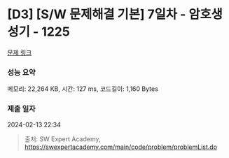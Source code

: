 # [D3] [S/W 문제해결 기본] 7일차 - 암호생성기 - 1225 

[문제 링크](https://swexpertacademy.com/main/code/problem/problemDetail.do?contestProbId=AV14uWl6AF0CFAYD) 

### 성능 요약

메모리: 22,264 KB, 시간: 127 ms, 코드길이: 1,160 Bytes

### 제출 일자

2024-02-13 22:34



> 출처: SW Expert Academy, https://swexpertacademy.com/main/code/problem/problemList.do